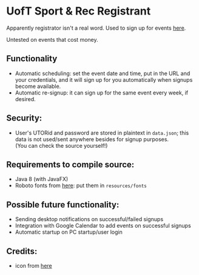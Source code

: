 # UofT Sport & Rec Registrant

Apparently registrator isn't a real word. Used to sign up for events [here](https://recreation.utoronto.ca/Program/GetProducts).

Untested on events that cost money.

## Functionality

- Automatic scheduling: set the event date and time, put in the URL and your credentials, and it will sign up for you automatically when signups become available.
- Automatic re-signup: it can sign up for the same event every week, if desired.

## Security:

- User's UTORid and password are stored in plaintext in `data.json`; this data is not used/sent anywhere besides for signup purposes.  
(You can check the source yourself!)

## Requirements to compile source:

- Java 8 (with JavaFX)
- Roboto fonts from [here](https://fonts.google.com/specimen/Roboto): put them in `resources/fonts`

## Possible future functionality:

- Sending desktop notifications on successful/failed signups
- Integration with Google Calendar to add events on successful signups
- Automatic startup on PC startup/user login

## Credits:

- icon from [here](https://icon-icons.com/icon/alpha-t-circle/138951)
